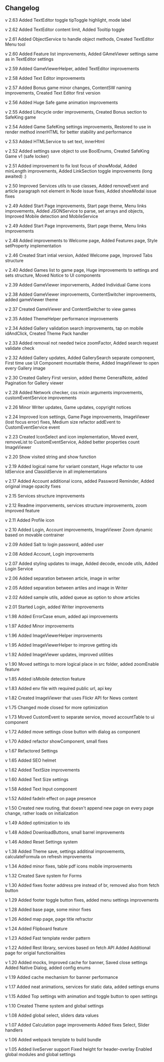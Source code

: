 ## Changelog
v 2.63
  Added TextEditor toggle tipToggle highlight, mode label

v 2.62
  Added TextEditor content limit,
  Added Tooltip toggle

v 2.61
  Added ObjectService to handle object methods,
  Created TextEditor Menu tool

v 2.60
  Added Feature list improvements,
  Added GAmeViewer settings same as in TextEditor settings 

v 2.59 
  Added GameViewerHelper, added TextEditor improvements

v 2.58
  Added Text Editor improvements

v 2.57
  Added Bonus game minor changes, ContentSW naming improvements,
  Created Text Editor first version

v 2.56
  Added Huge Safe game animation improvements

v 2.55
  Added Lifecycle order improvements,
  Created Bonus section to SafeKing game

v 2.54
  Added Game SafeKing settings improvements,
  Restored to use in render method innerHTML for better stability and performance

v 2.53
  Added HTMLService to set text, innerHtml

v 2.52
  Added settings save object to use BoolEnums,
    Created SafeKing Game v1 (safe locker)

v 2.51
  Added improvement to fix lost focus of showModal, Added minLength improvements,
  Added LinkSection toggle improvements (long awaited) :)

v 2.50
  Improved Services utils to use classes, Added removeEvent and article paragraph
   not element in Node issue fixes, Added showModal issue fixes

v 2.49
  Added Start Page improvements, Start page theme, Menu links improvements,
  Added JSONService to parse, set arrays and objects,
  Improved Mobile detection and MobileService

v 2.49
  Added Start Page improvements, Start page theme, Menu links improvements

v 2.48
  Added improvements to Welcome page, Added Features page, 
  Style setProperty implementation

v 2.46
  Created Start intial version, Added Welcome page, Improved Tabs structure

v 2.40
  Added Games list to game page, Huge improvements to settings and sets structure,
  Moved Notice to UI components

v 2.39
  Added GameViewer imporvements, Added Individual Game icons

v 2.38
  Added GameViewer improvements, ContentSwitcher improvements, added gameViewer theme

v 2.37
  Created GameViewer and ContentSwitcher to view games

v 2.35
  Added ThemeHelper performance improvements

v 2.34
  Added Gallery validation search improvements, tap on mobile idAndClick,
  Created Theme Pack handler
  
v 2.33
  Added removal not needed twice zoomFactor, Added search request validate check

v 2.32
  Added Gallery updates, Added GallerySearch separate component,
  First time use UI Component mountable theme,
  Added ImageViewer to open every Gallery image
  
v 2.30
  Created Gallery First version, added theme GeneralNote,
  added Pagination for Gallery viewer

v 2.28
  Added Network checker, css mixin arguments improvements, customEventService improvements

v 2.26
  Minor Writer updates, Game updates, copyright notices

v 2.24
  Improved Icon settings, Game Page improvements, ImageViewer (lost focus error) fixes,
  Medium size refactor addEvent to CustomEventService event

v 2.23
  Created IconSelect and icon implementation, Moved event, removeList to CustomEventService,
  Added better properties count ImageViewer
  
v 2.20
  Show visited string and show function

v 2.19
  Added logical name for variant constant, Huge refactor to use IdService
   and ClassIdServie in all implementations

v 2.17
  Added Account additional icons, added Password Reminder, Added original image opacity fixes

v 2.15
  Services structure improvements

v 2.12
  Readme imporvements, services structure improvements, zoom improved feature

v 2.11
  Added Profile icon

v 2.10
  Added Login, Account improvements, ImageViewer Zoom dynamic based on movable contrainer

v 2.09
  Added Salt to login password, added user

v 2.08
  Added Account, Login improvements

v 2.07
  Added styling updates to image, Added decode, encode utils, Added Login Service

v 2.06
  Added separation between article, image in writer

v 2.05
  Added separation between artiles and image in Writer

v 2.02
  Added sample utils, added queue as option to show articles
  
v 2.01
  Started Login, added Writer improvements

v 1.98
  Added ErrorCase enum, added api improvements
  
v 1.97
  Added Minor improvements

v 1.96
  Added ImageViewerHelper improvements

v 1.95
  Added ImageViewerHelper to improve getting ids

v 1.92
  Added ImageViewer updates, improved utilities
  
v 1.90
  Moved settings to more logical place in src folder, added zoomEnable feature

v 1.85
  Added isMobile detection feature

v 1.83
  Added env file with required public url, api key

v 1.82
  Created ImageViewer that uses Flickr API for News content

v 1.75
  Changed mode closed for more optimization

v 1.73
  Moved CustomEvent to separate service, moved accountTable to ui component

v 1.72
  Added move settings close button with dialog as component

v 1.70
  Added refactor showComponent, small fixes

v 1.67
  Refactored Settings
  
v 1.65
  Added SEO helmet

v 1.62
  Added TextSize improvements

v 1.60
  Added Text Size settings

v 1.58
  Added Text Input component

v 1.52
  Added fadeIn effect on page presence

v 1.50
  Created new routing, that doesn't append new page on every page change, rather loads on initialization

v 1.49
  Added optimization to ids

v 1.48
  Added DownloadButtons, small barrel improvements

v 1.46
  Added Reset Settings system

v 1.38
  Added Theme save, settings additinal improvements, calculateFormula on refresh improvements
  
v 1.34
  Added minor fixes, table pdf icons mobile improvements

v 1.32
  Created Save system for Forms

v 1.30
  Added fixes footer address pre instead of br, removed also from fetch button

v 1.29
  Added footer toggle button fixes, added menu settings improvements

v 1.28
  Added base page, some minor fixes

v 1.26
  Added map page, page title refractor

v 1.24
  Added Flipboard feature
  
v 1.23
  Added Fast template render pattern

v 1.22
  Added Rest library, services based on fetch API
  Added Additional page for origial functionalities

v 1.20
  Added mocks, Improved cache for banner, Saved close settings
  Added Native Dialog, added config enums

v 1.19
  Added cache mechanism for banner performance

v 1.17
  Added neat animations, services for static data, added settings enums

v 1.15
  Added Top settings with animation and toggle button to open settings

v 1.10
  Created Theme system and global settings
  
v 1.08
  Added global select, sliders data values

v 1.07
  Added Calculation page improvements
  Added fixes Select, Slider handlers

v 1.06
  Added webpack template to build bundle

v 1.05
  Added liveServer support
  Fixed height for header-overlay
  Enabled global modules and global settings 